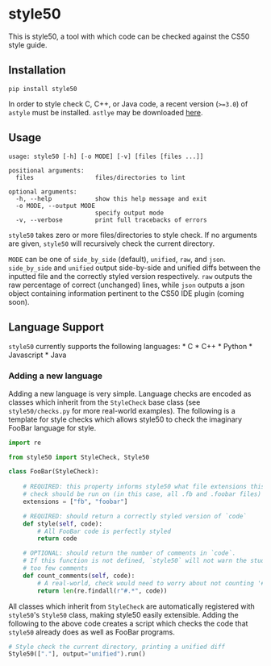 # style50
This is style50, a tool with which code can be checked against the CS50 style guide.

## Installation

    pip install style50

In order to style check C, C++, or Java code, a recent version (`>=3.0`) of `astyle` must be installed. `astlye` may be downloaded [here](https://sourceforge.net/projects/astyle/files/astyle/astyle%203.0.1/).

## Usage

```
usage: style50 [-h] [-o MODE] [-v] [files [files ...]]

positional arguments:
  files                 files/directories to lint

optional arguments:
  -h, --help            show this help message and exit
  -o MODE, --output MODE
                        specify output mode
  -v, --verbose         print full tracebacks of errors
```

`style50` takes zero or more files/directories to style check. If no arguments are given, `style50` will recursively check the current directory. 

`MODE` can be one of `side_by_side` (default), `unified`, `raw`, and `json`. `side_by_side` and `unified` output side-by-side and unified diffs between the inputted file and the correctly styled version respectively. `raw` outputs the raw percentage of correct (unchanged) lines, while `json` outputs a json object containing information pertinent to the CS50 IDE plugin (coming soon).

## Language Support
`style50` currently supports the following languages:
    * C
    * C++
    * Python
    * Javascript
    * Java

### Adding a new language

Adding a new language is very simple. Language checks are encoded as classes which inherit from the `StyleCheck` base class (see `style50/checks.py` for more real-world examples). The following is a template for style checks which allows style50 to check the imaginary FooBar language for style.

```python
import re

from style50 import StyleCheck, Style50

class FooBar(StyleCheck):
    
    # REQUIRED: this property informs style50 what file extensions this 
    # check should be run on (in this case, all .fb and .foobar files)
    extensions = ["fb", "foobar"]

    # REQUIRED: should return a correctly styled version of `code`
    def style(self, code):
        # All FooBar code is perfectly styled
        return code

    # OPTIONAL: should return the number of comments in `code`. 
    # If this function is not defined, `style50` will not warn the student about 
    # too few comments
    def count_comments(self, code):
        # A real-world, check would need to worry about not counting '#' in string-literals
        return len(re.findall(r"#.*", code))
```

All classes which inherit from `StyleCheck` are automatically registered with `style50`'s `Style50` class, making style50 easily extensible. Adding the following to the above code creates a script which checks the code that `style50` already does as well as FooBar programs.

```python
# Style check the current directory, printing a unified diff
Style50(["."], output="unified").run()

```
